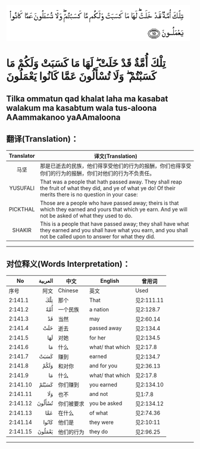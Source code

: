 ![002:141](images/002_141.gif)

#   تِلْكَ أُمَّةٌ قَدْ خَلَتْ ۖ لَهَا مَا كَسَبَتْ وَلَكُمْ مَا كَسَبْتُمْ ۖ وَلَا تُسْأَلُونَ عَمَّا كَانُوا يَعْمَلُونَ 

## Tilka ommatun qad khalat laha ma kasabat walakum ma kasabtum wala tus-aloona AAammakanoo yaAAmaloona

## 翻译(Translation)：

| Translator | 译文(Translation)                                            |
|:----------:| ------------------------------------------------------------ |
| 马坚       | 那是已逝去的民族，他们得享受他们的行为的报酬，你们也得享受你们的行为的报酬，你们对他们的行为不负责任。 |
| YUSUFALI   | That was a people that hath passed away. They shall reap the fruit of what they did, and ye of what ye do! Of their merits there is no question in your case: |
| PICKTHAL   | Those are a people who have passed away; theirs is that which they earned and yours that which ye earn. And ye will not be asked of what they used to do. |
| SHAKIR     | This is a people that have passed away; they shall have what they earned and you shall have what you earn, and you shall not be called upon to answer for what they did. |

---

## 对位释义(Words Interpretation)：

| No       | العربية | 中文       | English          | 曾用词     |
| -------- | ------: | ---------- | ---------------- | ---------- |
| 序号     |    阿文 | Chinese    | 英文             | Used       |
| 2:141.1  |     تِلْكَ | 那个       | That             | 见2:111.11 |
| 2:141.2  |     أُمَّةٌ | 一个民族   | a nation         | 见2:128.7  |
| 2:141.3  |      قَدْ | 当然       | may              | 见2:60.14  |
| 2:141.4  |     خَلَتْ | 逝去       | passed away      | 见2:134.4  |
| 2:141.5  |     لَهَا | 对她       | for her          | 见2:134.5  |
| 2:141.6  |      مَا | 什么       | what/ that which | 见2:17.8   |
| 2:141.7  |    كَسَبَتْ | 赚到       | earned           | 见2:134.7  |
| 2:141.8  |    وَلَكُمْ | 和对你     | and for you      | 见2:36.13  |
| 2:141.9  |      مَا | 什么       | what/ that which | 见2:17.8   |
| 2:141.10 |   كَسَبْتُمْ | 你们赚到   | you earned       | 见2:134.10 |
| 2:141.11 |     وَلَا | 也不       | and not          | 见1:7.8    |
| 2:141.12 |  تُسْأَلُونَ | 你们被要求 | you be asked     | 见2:134.12 |
| 2:141.13 |     عَمَّا | 在什么     | of what          | 见2:74.36  |
| 2:141.14 |   كَانُوا | 他们是     | they were        | 见2:10:11  |
| 2:141.15 |  يَعْمَلُونَ | 他们的行为 | they do          | 见2:96.25  |

---
